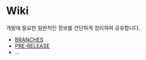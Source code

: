 # Wiki

개발에 필요한 일반적인 정보를 간단하게 정리하여 공유합니다.

- [BRANCHES](https://github.com/Seolhun/root-ui/blob/main/.docs/BRANCHES.md)
- [PRE-RELEASE](https://github.com/Seolhun/root-ui/blob/main/.docs/PRE-RELEASE.md)
- ...
